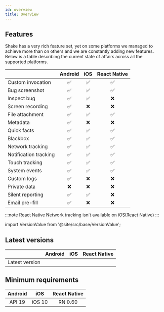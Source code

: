 ```yaml
---
id: overview
title: Overview
---
```


## Features

Shake has a very rich feature set, yet on some platforms we managed to achieve more than on others and we are constantly adding new features. Below is a table describing the current state of affairs across all the supported platforms.

|                      |  Android  |    iOS   | React Native|
|----------------------|:---------:|:---------:|:---------:|
| Custom invocation    |    ✅     |     ✅    |    ✅    |     
| Bug screenshot       |    ✅     |     ✅    |    ✅    |
| Inspect bug          |    ✅     |     ✅    |    ❌    |
| Screen recording     |    ✅     |     ❌    |    ❌    |
| File attachment      |    ✅     |     ✅    |    ✅    | 
| Metadata             |    ✅     |     ❌    |    ❌    |
| Quick facts          |    ✅     |     ✅    |    ✅    |
| Blackbox             |    ✅     |     ✅    |    ✅    |
| Network tracking     |    ✅     |     ✅    |    ✅    |
| Notification tracking|    ✅     |     ✅    |    ✅    |
| Touch tracking       |    ✅     |     ✅    |    ✅    | 
| System events        |    ✅     |     ✅    |    ✅    |
| Custom logs          |    ✅     |     ❌    |    ❌    |
| Private data         |    ❌     |     ❌    |    ❌    |      
| Silent reporting     |    ✅     |     ✅    |    ❌    | 
| Email pre-fill       |    ✅     |     ❌    |    ❌    | 

:::note React Native
Network tracking isn't available on iOS(React Native)
:::

import VersionValue from '@site/src/base/VersionValue';

## Latest versions
|                |   Android  |     iOS    |  React Native  |
|----------------|------------|------------|----------------|
| Latest version | <VersionValue platform="Android" os="Android"></VersionValue> | <VersionValue platform="iOS" os="iOS"></VersionValue> | <VersionValue platform="ReactNative" os="ReactNative"></VersionValue> | 


## Minimum requirements
|    Android   |     iOS    |  React Native | 
|:------------:|:----------:|:-------------:|  
|   API 19     |   iOS 10   |    RN 0.60    |  



